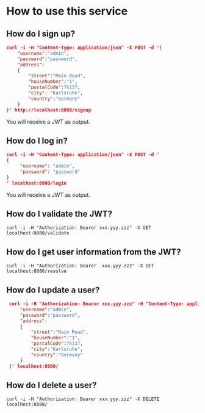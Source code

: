 # How to use this service

## How do I sign up?

  ```json
  curl -i -H "Content-Type: application/json" -X POST -d '{
      "username":"admin",
      "password":"password",
      "address":
      {
          "street":"Main Road",
          "houseNumber":"1",
          "postalCode":76137,
          "city": "Karlsruhe",
          "country":"Germany"
      }
  }' http://localhost:8080/signup
  ```

You will receive a JWT as output.

## How do I log in?

  ```json
  curl -i -H "Content-Type: application/json" -X POST -d '
  {
       "username": "admin",
       "password": "password"
  }
  ' localhost:8080/login
  ```
  
You will receive a JWT as output.

## How do I validate the JWT?

    curl -i -H "Authorization: Bearer xxx.yyy.zzz" -X GET localhost:8080/validate

## How do I get user information from the JWT?

    curl -i -H "Authorization: Bearer  xxx.yyy.zzz" -X GET localhost:8080/resolve

## How do I update a user?

 ```json
  curl -i -H "Authorization: Bearer xxx.yyy.zzz" -H "Content-Type: application/json" -X PUT -d '{
      "username":"admin",
      "password":"password",
      "address":
      {
          "street":"Main Road",
          "houseNumber":"1",
          "postalCode":76137,
          "city":"Karlsruhe",
          "country":"Germany"
      }
  }' localhost:8080/
```
  
## How do I delete a user?

    curl -i -H "Authorization: Bearer xxx.yyy.zzz" -X DELETE localhost:8080/
